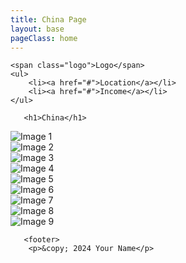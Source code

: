 ```yaml
---
title: China Page
layout: base
pageClass: home
---
```


<div class="navbar">

    <span class="logo">Logo</span>
    <ul>
        <li><a href="#">Location</a></li>
        <li><a href="#">Income</a></li>
    </ul>
</div>
  
       <h1>China</h1>
       
  
  <div class="grid-container">
    <!-- Row 1 -->
    <div class="grid-item">
        <img src="image1.jpg" alt="Image 1">
    </div>
    <div class="grid-item">
        <img src="image2.jpg" alt="Image 2">
    </div>
    <div class="grid-item">
        <img src="image3.jpg" alt="Image 3">
    </div>
    <!-- Row 2 -->
    <div class="grid-item">
        <img src="image4.jpg" alt="Image 4">
    </div>
    <div class="grid-item">
        <img src="image5.jpg" alt="Image 5">
    </div>
    <div class="grid-item">
        <img src="image6.jpg" alt="Image 6">
    </div>
    <!-- Row 3 -->
    <div class="grid-item">
        <img src="image7.jpg" alt="Image 7">
    </div>
    <div class="grid-item">
        <img src="image8.jpg" alt="Image 8">
    </div>
    <div class="grid-item">
        <img src="image9.jpg" alt="Image 9">
    </div>
</div>
    
       <footer>
        <p>&copy; 2024 Your Name</p>
  </footer>